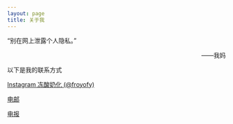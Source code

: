 ```yaml
---
layout: page
title: 关于我
---
```


<p class="message">
  “别在网上泄露个人隐私。”
    <p align="right">——我妈


</p>
    </p>







以下是我的联系方式

[Instagram 冻酸奶化 (@froyofy)](https://www.instagram.com/froyofy/)

[电邮](mailto:froyofy@outlook.com)

[电报](https://t.me/froyofy)
